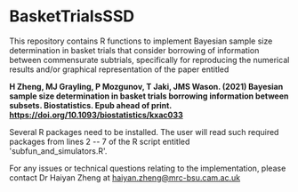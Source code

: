 # BasketTrialsSSD
This repository contains R functions to implement Bayesian sample size determination in basket trials that consider borrowing of information between commensurate subtrials, specifically for reproducing the numerical results and/or graphical representation of the paper entitled

**H Zheng, MJ Grayling, P Mozgunov, T Jaki, JMS Wason. (2021) Bayesian sample size determination in basket trials borrowing information between subsets. Biostatistics. Epub ahead of print. https://doi.org/10.1093/biostatistics/kxac033**

Several R packages need to be installed. The user will read such required packages from lines 2 -- 7 of the R script entitled 'subfun_and_simulators.R'.

For any issues or technical questions relating to the implementation, please contact Dr Haiyan Zheng at haiyan.zheng@mrc-bsu.cam.ac.uk
